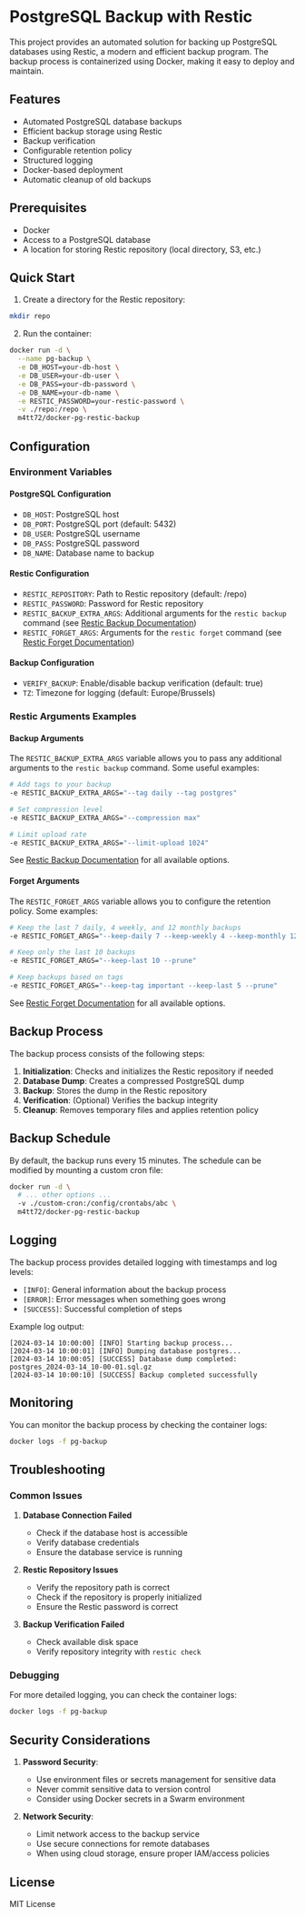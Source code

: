 # PostgreSQL Backup with Restic

This project provides an automated solution for backing up PostgreSQL databases using Restic, a modern and efficient backup program. The backup process is containerized using Docker, making it easy to deploy and maintain.

## Features

- Automated PostgreSQL database backups
- Efficient backup storage using Restic
- Backup verification
- Configurable retention policy
- Structured logging
- Docker-based deployment
- Automatic cleanup of old backups

## Prerequisites

- Docker
- Access to a PostgreSQL database
- A location for storing Restic repository (local directory, S3, etc.)

## Quick Start

1. Create a directory for the Restic repository:
```bash
mkdir repo
```

2. Run the container:
```bash
docker run -d \
  --name pg-backup \
  -e DB_HOST=your-db-host \
  -e DB_USER=your-db-user \
  -e DB_PASS=your-db-password \
  -e DB_NAME=your-db-name \
  -e RESTIC_PASSWORD=your-restic-password \
  -v ./repo:/repo \
  m4tt72/docker-pg-restic-backup
```

## Configuration

### Environment Variables

#### PostgreSQL Configuration
- `DB_HOST`: PostgreSQL host
- `DB_PORT`: PostgreSQL port (default: 5432)
- `DB_USER`: PostgreSQL username
- `DB_PASS`: PostgreSQL password
- `DB_NAME`: Database name to backup

#### Restic Configuration
- `RESTIC_REPOSITORY`: Path to Restic repository (default: /repo)
- `RESTIC_PASSWORD`: Password for Restic repository
- `RESTIC_BACKUP_EXTRA_ARGS`: Additional arguments for the `restic backup` command (see [Restic Backup Documentation](https://restic.readthedocs.io/en/latest/040_backup.html))
- `RESTIC_FORGET_ARGS`: Arguments for the `restic forget` command (see [Restic Forget Documentation](https://restic.readthedocs.io/en/latest/060_forget.html))

#### Backup Configuration
- `VERIFY_BACKUP`: Enable/disable backup verification (default: true)
- `TZ`: Timezone for logging (default: Europe/Brussels)

### Restic Arguments Examples

#### Backup Arguments
The `RESTIC_BACKUP_EXTRA_ARGS` variable allows you to pass any additional arguments to the `restic backup` command. Some useful examples:

```bash
# Add tags to your backup
-e RESTIC_BACKUP_EXTRA_ARGS="--tag daily --tag postgres"

# Set compression level
-e RESTIC_BACKUP_EXTRA_ARGS="--compression max"

# Limit upload rate
-e RESTIC_BACKUP_EXTRA_ARGS="--limit-upload 1024"
```

See [Restic Backup Documentation](https://restic.readthedocs.io/en/latest/040_backup.html) for all available options.

#### Forget Arguments
The `RESTIC_FORGET_ARGS` variable allows you to configure the retention policy. Some examples:

```bash
# Keep the last 7 daily, 4 weekly, and 12 monthly backups
-e RESTIC_FORGET_ARGS="--keep-daily 7 --keep-weekly 4 --keep-monthly 12 --prune"

# Keep only the last 10 backups
-e RESTIC_FORGET_ARGS="--keep-last 10 --prune"

# Keep backups based on tags
-e RESTIC_FORGET_ARGS="--keep-tag important --keep-last 5 --prune"
```

See [Restic Forget Documentation](https://restic.readthedocs.io/en/latest/060_forget.html) for all available options.

## Backup Process

The backup process consists of the following steps:

1. **Initialization**: Checks and initializes the Restic repository if needed
2. **Database Dump**: Creates a compressed PostgreSQL dump
3. **Backup**: Stores the dump in the Restic repository
4. **Verification**: (Optional) Verifies the backup integrity
5. **Cleanup**: Removes temporary files and applies retention policy

## Backup Schedule

By default, the backup runs every 15 minutes. The schedule can be modified by mounting a custom cron file:

```bash
docker run -d \
  # ... other options ...
  -v ./custom-cron:/config/crontabs/abc \
  m4tt72/docker-pg-restic-backup
```

## Logging

The backup process provides detailed logging with timestamps and log levels:
- `[INFO]`: General information about the backup process
- `[ERROR]`: Error messages when something goes wrong
- `[SUCCESS]`: Successful completion of steps

Example log output:
```
[2024-03-14 10:00:00] [INFO] Starting backup process...
[2024-03-14 10:00:01] [INFO] Dumping database postgres...
[2024-03-14 10:00:05] [SUCCESS] Database dump completed: postgres_2024-03-14_10-00-01.sql.gz
[2024-03-14 10:00:10] [SUCCESS] Backup completed successfully
```

## Monitoring

You can monitor the backup process by checking the container logs:
```bash
docker logs -f pg-backup
```

## Troubleshooting

### Common Issues

1. **Database Connection Failed**
   - Check if the database host is accessible
   - Verify database credentials
   - Ensure the database service is running

2. **Restic Repository Issues**
   - Verify the repository path is correct
   - Check if the repository is properly initialized
   - Ensure the Restic password is correct

3. **Backup Verification Failed**
   - Check available disk space
   - Verify repository integrity with `restic check`

### Debugging

For more detailed logging, you can check the container logs:
```bash
docker logs -f pg-backup
```

## Security Considerations

1. **Password Security**:
   - Use environment files or secrets management for sensitive data
   - Never commit sensitive data to version control
   - Consider using Docker secrets in a Swarm environment

2. **Network Security**:
   - Limit network access to the backup service
   - Use secure connections for remote databases
   - When using cloud storage, ensure proper IAM/access policies

## License

MIT License